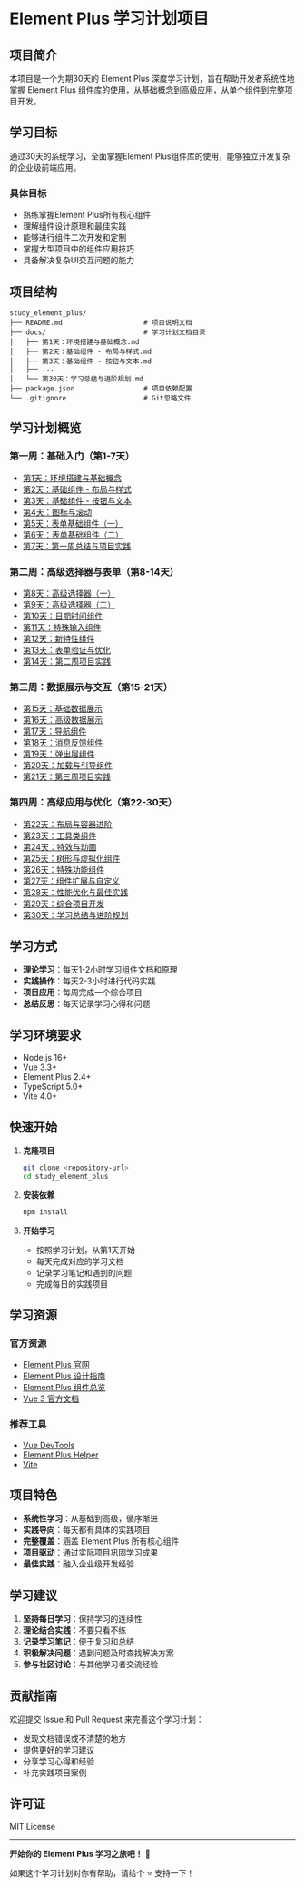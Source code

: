 # Element Plus 学习计划项目

## 项目简介

本项目是一个为期30天的 Element Plus 深度学习计划，旨在帮助开发者系统性地掌握 Element Plus 组件库的使用，从基础概念到高级应用，从单个组件到完整项目开发。

## 学习目标

通过30天的系统学习，全面掌握Element Plus组件库的使用，能够独立开发复杂的企业级前端应用。

### 具体目标
- 熟练掌握Element Plus所有核心组件
- 理解组件设计原理和最佳实践
- 能够进行组件二次开发和定制
- 掌握大型项目中的组件应用技巧
- 具备解决复杂UI交互问题的能力

## 项目结构

```
study_element_plus/
├── README.md                    # 项目说明文档
├── docs/                        # 学习计划文档目录
│   ├── 第1天：环境搭建与基础概念.md
│   ├── 第2天：基础组件 - 布局与样式.md
│   ├── 第3天：基础组件 - 按钮与文本.md
│   ├── ...
│   └── 第30天：学习总结与进阶规划.md
├── package.json                 # 项目依赖配置
└── .gitignore                   # Git忽略文件
```

## 学习计划概览

### 第一周：基础入门（第1-7天）
- [第1天：环境搭建与基础概念](./docs/第1天：环境搭建与基础概念.md)
- [第2天：基础组件 - 布局与样式](./docs/第2天：基础组件%20-%20布局与样式.md)
- [第3天：基础组件 - 按钮与文本](./docs/第3天：基础组件%20-%20按钮与文本.md)
- [第4天：图标与滚动](./docs/第4天：图标与滚动.md)
- [第5天：表单基础组件（一）](./docs/第5天：表单基础组件（一）.md)
- [第6天：表单基础组件（二）](./docs/第6天：表单基础组件（二）.md)
- [第7天：第一周总结与项目实践](./docs/第7天：第一周总结与项目实践.md)

### 第二周：高级选择器与表单（第8-14天）
- [第8天：高级选择器（一）](./docs/第8天：高级选择器（一）.md)
- [第9天：高级选择器（二）](./docs/第9天：高级选择器（二）.md)
- [第10天：日期时间组件](./docs/第10天：日期时间组件.md)
- [第11天：特殊输入组件](./docs/第11天：特殊输入组件.md)
- [第12天：新特性组件](./docs/第12天：新特性组件.md)
- [第13天：表单验证与优化](./docs/第13天：表单验证与优化.md)
- [第14天：第二周项目实践](./docs/第14天：第二周项目实践.md)

### 第三周：数据展示与交互（第15-21天）
- [第15天：基础数据展示](./docs/第15天：基础数据展示.md)
- [第16天：高级数据展示](./docs/第16天：高级数据展示.md)
- [第17天：导航组件](./docs/第17天：导航组件.md)
- [第18天：消息反馈组件](./docs/第18天：消息反馈组件.md)
- [第19天：弹出层组件](./docs/第19天：弹出层组件.md)
- [第20天：加载与引导组件](./docs/第20天：加载与引导组件.md)
- [第21天：第三周项目实践](./docs/第21天：第三周项目实践.md)

### 第四周：高级应用与优化（第22-30天）
- [第22天：布局与容器进阶](./docs/第22天：布局与容器进阶.md)
- [第23天：工具类组件](./docs/第23天：工具类组件.md)
- [第24天：特效与动画](./docs/第24天：特效与动画.md)
- [第25天：树形与虚拟化组件](./docs/第25天：树形与虚拟化组件.md)
- [第26天：特殊功能组件](./docs/第26天：特殊功能组件.md)
- [第27天：组件扩展与自定义](./docs/第27天：组件扩展与自定义.md)
- [第28天：性能优化与最佳实践](./docs/第28天：性能优化与最佳实践.md)
- [第29天：综合项目开发](./docs/第29天：综合项目开发.md)
- [第30天：学习总结与进阶规划](./docs/第30天：学习总结与进阶规划.md)

## 学习方式

- **理论学习**：每天1-2小时学习组件文档和原理
- **实践操作**：每天2-3小时进行代码实践
- **项目应用**：每周完成一个综合项目
- **总结反思**：每天记录学习心得和问题

## 学习环境要求

- Node.js 16+
- Vue 3.3+
- Element Plus 2.4+
- TypeScript 5.0+
- Vite 4.0+

## 快速开始

1. **克隆项目**
   ```bash
   git clone <repository-url>
   cd study_element_plus
   ```

2. **安装依赖**
   ```bash
   npm install
   ```

3. **开始学习**
   - 按照学习计划，从第1天开始
   - 每天完成对应的学习文档
   - 记录学习笔记和遇到的问题
   - 完成每日的实践项目

## 学习资源

### 官方资源
- [Element Plus 官网](https://element-plus.org/zh-CN/)
- [Element Plus 设计指南](https://element-plus.org/zh-CN/guide/design.html)
- [Element Plus 组件总览](https://element-plus.org/zh-CN/component/overview.html)
- [Vue 3 官方文档](https://cn.vuejs.org/)

### 推荐工具
- [Vue DevTools](https://devtools.vuejs.org/)
- [Element Plus Helper](https://marketplace.visualstudio.com/items?itemName=ElemeFE.vscode-element-helper)
- [Vite](https://vitejs.dev/)

## 项目特色

- **系统性学习**：从基础到高级，循序渐进
- **实践导向**：每天都有具体的实践项目
- **完整覆盖**：涵盖 Element Plus 所有核心组件
- **项目驱动**：通过实际项目巩固学习成果
- **最佳实践**：融入企业级开发经验

## 学习建议

1. **坚持每日学习**：保持学习的连续性
2. **理论结合实践**：不要只看不练
3. **记录学习笔记**：便于复习和总结
4. **积极解决问题**：遇到问题及时查找解决方案
5. **参与社区讨论**：与其他学习者交流经验

## 贡献指南

欢迎提交 Issue 和 Pull Request 来完善这个学习计划：

- 发现文档错误或不清楚的地方
- 提供更好的学习建议
- 分享学习心得和经验
- 补充实践项目案例

## 许可证

MIT License

---

**开始你的 Element Plus 学习之旅吧！** 🚀

如果这个学习计划对你有帮助，请给个 ⭐️ 支持一下！